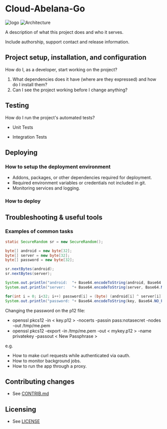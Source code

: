 # Cloud-Abelana-Go

![logo](https://cloud-abelana-go.github.com/images/image05.png)
![Architecture](https://cloud-abelana-go.github.com/images/image00.png)

A description of what this project does and who it serves.

Include authorship, support contact and release information.


## Project setup, installation, and configuration

How do I, as a developer, start working on the project?

1. What dependencies does it have (where are they expressed) and how do I install them?
1. Can I see the project working before I change anything?


## Testing

How do I run the project's automated tests?

* Unit Tests

* Integration Tests


## Deploying

### How to setup the deployment environment

* Addons, packages, or other dependencies required for deployment.
* Required environment variables or credentials not included in git.
* Monitoring services and logging.

### How to deploy


## Troubleshooting & useful tools

### Examples of common tasks


```java
static SecureRandom sr = new SecureRandom();

byte[] android = new byte[32];
byte[] server = new byte[32];
byte[] password = new byte[32];

sr.nextBytes(android);
sr.nextBytes(server);

System.out.println("android:  "+ Base64.encodeToString(android, Base64.NO_PADDING | Base64.URL_SAFE));
System.out.println("server:   "+ Base64.encodeToString(server, Base64.NO_PADDING | Base64.URL_SAFE));

for(int i = 0; i<32; i++) password[i] = (byte) (android[i] ^ server[i]);
System.out.println("password: "+ Base64.encodeToString(key, Base64.NO_PADDING | Base64.URL_SAFE));
```

Changing the password on the p12 file:
* openssl pkcs12 -in < key.p12 > -nocerts -passin pass:notasecret -nodes -out /tmp/me.pem
* openssl pkcs12 -export -in /tmp/me.pem -out < mykey.p12 > -name privatekey -passout < New Passphrase >

e.g.
* How to make curl requests while authenticated via oauth.
* How to monitor background jobs.
* How to run the app through a proxy.


## Contributing changes

* See [CONTRIB.md](CONTRIB.md)


## Licensing

* See [LICENSE](LICENSE)
